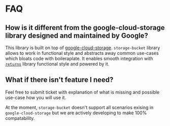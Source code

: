 # FAQ

## How is it different from the google-cloud-storage library designed and maintained by Google?

This library is built on top of [google-cloud-storage](google-cloud-storage). `storage-bucket` library allows to work in functional style and abstracts away common use-cases which bloats code with boileraplate. It enables smooth integration with [`returns`](https://github.com/dry-python/returns) library functional style and powered by it.

## What if there isn't feature I need?

Feel free to submit ticket with explanation of what is missing and possible use-case how you will use it.

At the moment, `storage-bucket` doesn't support all scenarios exising in `google-cloud-storage` but we are actively developing to make 100% compatability.
